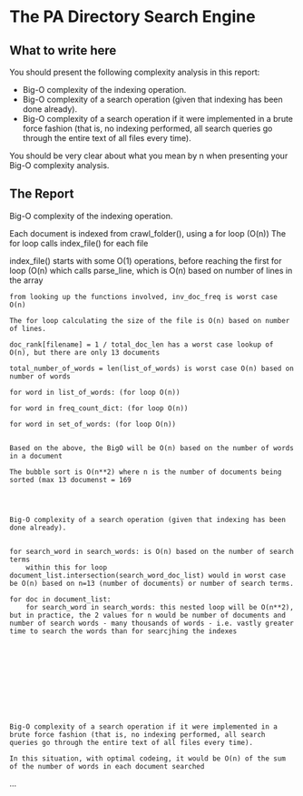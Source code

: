 # The PA Directory Search Engine

## What to write here
You should present the following complexity analysis in this report:

+ Big-O complexity of the indexing operation.
+ Big-O complexity of a search operation (given that indexing has been done already).
+ Big-O complexity of a search operation if it were implemented in a brute force fashion (that is, no indexing performed, all search queries go through the entire text of all files every time).

You should be very clear about what you mean by n when presenting your Big-O complexity analysis.

## The Report


Big-O complexity of the indexing operation.

Each document is indexed from crawl_folder(), using a for loop (O(n))
    The for loop calls index_file() for each file

index_file() starts with some O(1) operations, before reaching the first for loop (O(n)
    which calls parse_line, which is O(n) based on number of lines in the array

    from looking up the functions involved, inv_doc_freq is worst case O(n)

    The for loop calculating the size of the file is O(n) based on number of lines.

    doc_rank[filename] = 1 / total_doc_len has a worst case lookup of O(n), but there are only 13 documents

    total_number_of_words = len(list_of_words) is worst case O(n) based on number of words

    for word in list_of_words: (for loop O(n))

    for word in freq_count_dict: (for loop O(n))

    for word in set_of_words: (for loop O(n))


    Based on the above, the BigO will be O(n) based on the number of words in a document

    The bubble sort is O(n**2) where n is the number of documents being sorted (max 13 documenst = 169




    Big-O complexity of a search operation (given that indexing has been done already).


    for search_word in search_words: is O(n) based on the number of search terms
        within this for loop document_list.intersection(search_word_doc_list) would in worst case be O(n) based on n=13 (number of documents) or number of search terms.

    for doc in document_list:
        for search_word in search_words: this nested loop will be O(n**2), but in practice, the 2 values for n would be number of documents and number of search words - many thousands of words - i.e. vastly greater time to search the words than for searcjhing the indexes











    Big-O complexity of a search operation if it were implemented in a brute force fashion (that is, no indexing performed, all search queries go through the entire text of all files every time).

    In this situation, with optimal codeing, it would be O(n) of the sum of the number of words in each document searched





...
